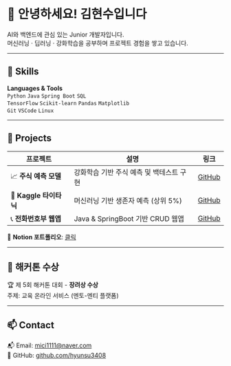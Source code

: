 # 👋 안녕하세요! 김현수입니다

AI와 백엔드에 관심 있는 Junior 개발자입니다.  
머신러닝 · 딥러닝 · 강화학습을 공부하며 프로젝트 경험을 쌓고 있습니다.

---

## 🔧 Skills

**Languages & Tools**  
`Python` `Java` `Spring Boot` `SQL`   
`TensorFlow` `Scikit-learn` `Pandas` `Matplotlib`  
`Git` `VSCode` `Linux`

---

## 🚀 Projects

| 프로젝트 | 설명 | 링크 |
|----------|------|------|
| 📈 **주식 예측 모델** | 강화학습 기반 주식 예측 및 백테스트 구현 | [GitHub](https://github.com/hyunsu3408/stock_trade) |
| 🚢 **Kaggle 타이타닉** | 머신러닝 기반 생존자 예측 (상위 5%) | [GitHub](https://github.com/hyunsu3408/kaggle_titanic) |
| 📞 **전화번호부 웹앱** | Java & SpringBoot 기반 CRUD 웹앱 | [GitHub](https://github.com/hyunsu3408/PhoneBookWepApp) |

📘 **Notion 포트폴리오**: [클릭](https://www.notion.so/1f4f07bf279d80918d01ef6f82496da2)

---

## 🎯 해커톤 수상

🏆 제 5회 해커톤 대회 - **장려상 수상**  
주제: 교육 온라인 서비스 (멘토-멘티 플랫폼)

---

## 📫 Contact

📬 Email: mici1111@naver.com  
🔗 GitHub: [github.com/hyunsu3408](https://github.com/hyunsu3408)

